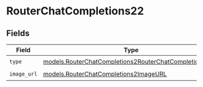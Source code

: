 # RouterChatCompletions22


## Fields

| Field                                                                                                                  | Type                                                                                                                   | Required                                                                                                               | Description                                                                                                            |
| ---------------------------------------------------------------------------------------------------------------------- | ---------------------------------------------------------------------------------------------------------------------- | ---------------------------------------------------------------------------------------------------------------------- | ---------------------------------------------------------------------------------------------------------------------- |
| `type`                                                                                                                 | [models.RouterChatCompletions2RouterChatCompletionsType](../models/routerchatcompletions2routerchatcompletionstype.md) | :heavy_check_mark:                                                                                                     | N/A                                                                                                                    |
| `image_url`                                                                                                            | [models.RouterChatCompletions2ImageURL](../models/routerchatcompletions2imageurl.md)                                   | :heavy_check_mark:                                                                                                     | N/A                                                                                                                    |